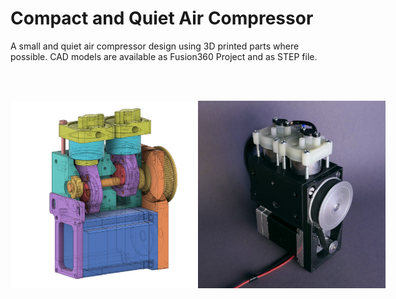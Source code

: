 # Compact and Quiet Air Compressor
A small and quiet air compressor design using 3D printed parts where possible.
CAD models are available as Fusion360 Project and as STEP file.

<br><br>

<div style="display: flex;">
    <img src="/images/air_compressor_cad_01.jpg" alt="Air Compressor" height="300px">
    <img src="/images/air_compressor_01.jpg" alt="Air Compressor CAD" height="300px">
</div>


